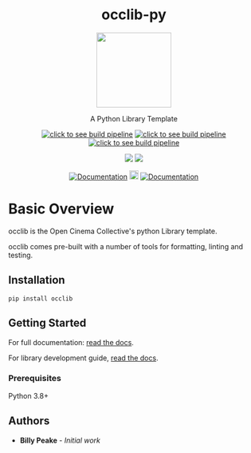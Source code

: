 <h1 align="center">occlib-py</h1>
<p align="center">
    <img height=150 class="heightSet" align="center" src="https://www.python.org/static/community_logos/python-logo-generic.svg"/>
</p>
<p align="center">A Python Library Template</p>
<p align="center">
    <a href="https://dev.azure.com/peake100/Open%20Cinema%20Collective/_build?definitionId=13"><img src="https://dev.azure.com/peake100/Open%20Cinema%20Collective/_apis/build/status/occlib-py?repoName=opencinemac%2Focclib-py&branchName=dev" alt="click to see build pipeline"></a>
    <a href="https://dev.azure.com/peake100/Open%20Cinema%20Collective/_build?definitionId=13"><img src="https://img.shields.io/azure-devops/tests/peake100/Open%20Cinema%20Collective/13/dev?compact_message" alt="click to see build pipeline"></a>
    <a href="https://dev.azure.com/peake100/Open%20Cinema%20Collective/_build?definitionId=13"><img src="https://img.shields.io/azure-devops/coverage/peake100/Open%20Cinema%20Collective/13/dev?compact_message" alt="click to see build pipeline"></a>
</p>
<p align="center">
    <a href="https://codeclimate.com/github/opencinemac/occlib-py/maintainability"><img src="https://api.codeclimate.com/v1/badges/705d052bebf3cdf1256a/maintainability" /></a>
    <a href="https://github.com/psf/black"><img src="https://img.shields.io/badge/code%20style-black-000000.svg" /></a>
</p>
<p align="center">
    <a href="https://github.com/opencinemac/occlib-py/"><img src="https://img.shields.io/pypi/pyversions/vtc" alt="Documentation"></a>
    <a href="https://pypi.org/project/occlib/"><img src="https://badge.fury.io/py/occlib.svg" alt="PyPI version" height="18"></a>
    <a href="https://opencinemac.github.io/occlib-py/"><img src="https://img.shields.io/badge/docs-github.io-blue" alt="Documentation"></a>
</p>

# Basic Overview

occlib is the Open Cinema Collective's python Library template.

occlib comes pre-built with a number of tools for formatting, linting and 
testing.

## Installation

``pip install occlib``

## Getting Started
For full documentation:
[read the docs](https://opencinemac.github.io/occlib-py/).

For library development guide, 
[read the docs](https://opencinemac.github.io/occlib-py/).

### Prerequisites

Python 3.8+

## Authors

* **Billy Peake** - *Initial work*

